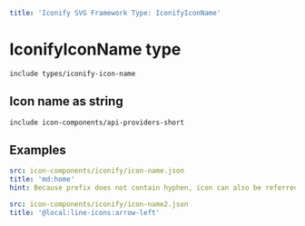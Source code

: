 ```yaml
title: 'Iconify SVG Framework Type: IconifyIconName'
```

# IconifyIconName type

`include types/iconify-icon-name`

## Icon name as string

`include icon-components/api-providers-short`

## Examples

```yaml
src: icon-components/iconify/icon-name.json
title: 'md:home'
hint: Because prefix does not contain hyphen, icon can also be referred as 'md-home'
```

```yaml
src: icon-components/iconify/icon-name2.json
title: '@local:line-icons:arrow-left'
```
